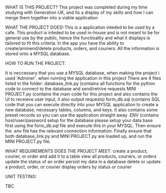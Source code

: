 WHAT IS THIS PROJECT? 
This project was completed during my time studying with Generation UK, and its a display of my skills and how I can merge them together into a viable application 

WHAT THE PROJECT DOES! This is a application inteded to be used by a cafe. This product is inteded to be used in-house and is not meant to be for general use by the public, hence the functioality and what it displays is tailored to fit this criteria. In the app you have the ability to create/ammend/delete products, orders, and couriers. All the information is stored onto a MYSQL database.

HOW TO RUN THE PROJECT:

It is neccessary that you use a MYSQL database, when making the project i used 'Adminer'. when running the application in this project
There are 4 files listed in the folder:
database_link.py (contains all functions for the python code to connect to the database and send/retrive requests
MINI PROJECT.py (contains the main code for this project and also contains the UI to receieve user input, it also output requests)
form_db.sql (contains SQL code that you can execute directly into your MYSQL application to create a new database, necessary tables, columns, and keys. It also contains some preset records so you can use the application straight away
.ENV (contains host/user/password setup for the database
please setup your data base first using the form_db.sql file and execute this in your MYSQL. Then ensure the .env file has the relevant connection information. Finally ensure that both database_link.py and MINI PROJECT.py are loaded up, and run the MINI PROJECT.py file.


WHAT REQUIREMENTS DOES THE PROJECT MEET:
create a product, courier, or order and add it to a table
view all products, couriers, or orders
update the status of an order
persist my data in a database
delete or update a product, order, or courier
display orders by status or courier


UNIT TESTING:

TBC
